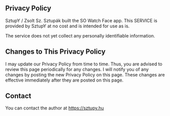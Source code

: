 
Privacy Policy
--------------

SztupY / Zsolt Sz. Sztupák built the SO Watch Face app. This SERVICE is provided by SztupY at no cost and is intended for use as is.

The service does not yet collect any personally identifiable information.

## Changes to This Privacy Policy

I may update our Privacy Policy from time to time. Thus, you are advised to review this page periodically for any changes. I will notify you of any changes by posting the new Privacy Policy on this page. These changes are effective immediately after they are posted on this page.

## Contact

You can contact the author at https://sztupy.hu
